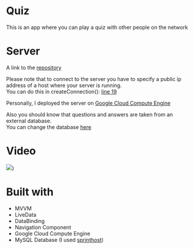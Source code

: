 # Quiz
This is an app where you can play a quiz with other people on the network
# Server
A link to the [repository](https://github.com/MaksimZotov/quiz-server)

Please note that to connect to the server you have to specify a public ip address of a host where your server is running.<br/>
You can do this in createConnection(): [line 19](https://github.com/MaksimZotov/quiz-android/blob/master/app/src/main/java/com/maksimzotov/quiz/model/network/Server.kt)

Personally, I deployed the server on [Google Cloud Compute Engine](https://cloud.google.com/compute/?utm_source=yandex&utm_medium=cpc&utm_campaign=compute_rf_54905824&utm_content=text_1_9617856373&utm_term=compute%20engine_none__desktop&yclid=4654653743411529480)

Also you should know that questions and answers are taken from an external database.<br/>
You can change the database [here](https://github.com/MaksimZotov/quiz-server/blob/master/src/main/kotlin/questions/Database.kt)
# Video
[![](https://img.youtube.com/vi/-rFHFjvCmCM/hqdefault.jpg)](https://youtu.be/-rFHFjvCmCM))
# Built with
- MVVM<br/>
- LiveData<br/>
- DataBinding<br/>
- Navigation Component<br/>
- Google Cloud Compute Engine<br/>
- MySQL Database (I used [sprinthost](https://cp.sprinthost.ru))
